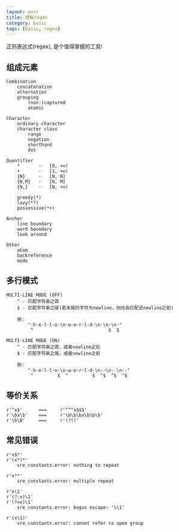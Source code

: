 ```yaml
---
layout: post
title: 理解regex
category: basic
tags: [basic, regex]
---
```


正则表达式(regex), 是个值得掌握的工具!

组成元素
------

    Combination
        concatenation
        alternation
        grouping
            (non-)captured
            atomic

    Character
        ordinary character
        character class
            range
            negation
            shorthand
            dot

    Quantifier
        *       -   [0, +∞)
        +       -   [1, +∞)
        {N}     -   [N, N]
        {N,M}   -   [N, M]
        {N,}    -   [N, +∞)
        
        greedy(*)
        lazy(*?)
        possessive(*+)

    Anchor
        line boundary
        word boundary
        look around

    Other
        atom
        backreference
        mode

多行模式
------

    MULTI-LINE MODE (OFF)
        ^ - 匹配字符串之首
        $ - 匹配字符串之尾(若末尾的字符为newline，则也会匹配该newline之前)
        
        例：
            "·h·e·l·l·o·\n·w·o·r·l·d·\n·\n·\n·"
             ^                            $  $
        
    MULTI-LINE MODE (ON)
        ^ - 匹配字符串之首，或者newline之后
        $ - 匹配字符串之尾，或者newline之前
        
        例：
            "·h·e·l·l·o·\n·w·o·r·l·d·\n··\n··\n··"
             ^         $  ^         $  ^$  ^$  ^$

等价关系
------

    r'^x$'      ===     r'^^^x$$$'
    r'\bx\b'    ===     r'\b\b\bx\b\b\b'
    r'\b\B'     ===     r'(?!)'

常见错误
------

    r'x$*'
    r'(x*)*'
        sre_constants.error: nothing to repeat

    r'x**'
        sre_constants.error: multiple repeat

    r'x\1'
    r'(?:x)\1'
    r'(?=x)\1'
        sre_constants.error: bogus escape: '\\1'

    r'(x\1)'
        sre_constants.error: cannot refer to open group

